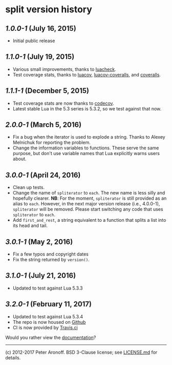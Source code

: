 # split version history

## *1.0.0-1* (July 16, 2015)

+ Initial public release

## *1.1.0-1* (July 19, 2015)

+ Various small improvements, thanks to [luacheck][luacheck].
+ Test coverage stats, thanks to [luacov][luacov],
  [luacov-coveralls][luacov-coveralls], and [coveralls][coveralls].

[luacheck]: https://github.com/mpeterv/luacheck
[luacov]: http://keplerproject.github.io/luacov
[luacov-coveralls]: https://github.com/moteus/luacov-coveralls
[coveralls]: https://coveralls.io

## *1.1.1-1* (December 5, 2015)

+ Test coverage stats are now thanks to [codecov][codecov].
+ Latest stable Lua in the 5.3 series is 5.3.2, so we test against that now.

[codecov]: https://codecov.io

## *2.0.0-1* (March 5, 2016)

+ Fix a bug when the iterator is used to explode a string. Thanks to Alexey
  Melnichuk for reporting the problem.
+ Change the information variables to functions. These serve the same purpose,
  but don't use variable names that Lua explicitly warns users about.

## *3.0.0-1* (April 24, 2016)

+ Clean up tests.
+ Change the name of `spliterator` to `each`. The new name is less silly and
  hopefully clearer. **NB**: For the moment, `spliterator` is still provided as
  an alias to `each`. However, in the next major version release (i.e.,
  4.0.0-1), `spliterator` will be removed. Please start switching any code that
  uses `spliterator` to `each`.
+ Add `first_and_rest`, a string equivalent to a function that splits a list
  into its head and tail.

## *3.0.1-1* (May 2, 2016)

+ Fix a few typos and copyright dates
+ Fix the string returned by `version()`.

## *3.1.0-1* (July 21, 2016)

+ Updated to test against Lua 5.3.3

## *3.2.0-1* (February 11, 2017)

+ Updated to test against Lua 5.3.4
+ The repo is now housed on [Github](https://github.com/telemachus/split)
+ CI is now provided by [Travis.ci](https://travis-ci.org/telemachus/split)

Would you rather view the [documentation][d]?

[d]: /README.md
---

(c) 2012-2017 Peter Aronoff. BSD 3-Clause license; see [LICENSE.md][l] for
details.

[l]: /LICENSE.md
